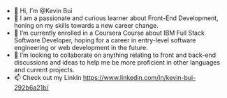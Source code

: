 - 👋 Hi, I’m @Kevin Bui
- 👀 I am a passionate and curious learner about Front-End Development, honing on my skills towards a new career change. 
- 🌱 I’m currently enrolled in a Coursera Course about IBM Full Stack Software Developer, hoping for a career in entry-level software engineering or web development in the future.
- 💞️ I’m looking to collaborate on anything relating to front and back-end discussions and ideas to help me be more proficient in other languages and current projects.  
- 📫 Check out my LinkIn https://www.linkedin.com/in/kevin-bui-292b6a21b/

<!---
HoisinB0i/HoisinB0i is a ✨ special ✨ repository because its `README.md` (this file) appears on your GitHub profile.
You can click the Preview link to take a look at your changes.
--->
